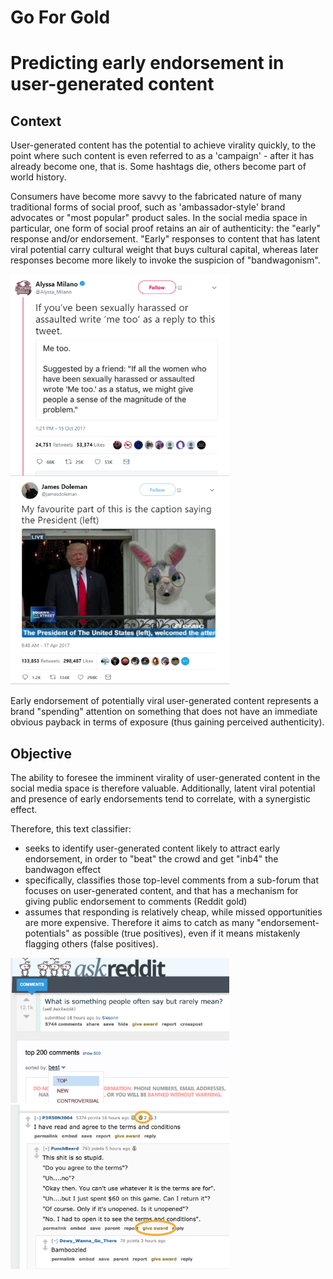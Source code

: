 Go For Gold
========
Predicting early endorsement in user-generated content
========

Context
---------

User-generated content has the potential to achieve virality quickly, to the point where such content is even referred to as a 'campaign' - after it has already become one, that is. Some hashtags die, others become part of world history. 

Consumers have become more savvy to the fabricated nature of many traditional forms of social proof, such as 'ambassador-style' brand advocates or "most popular" product sales. In the social media space in particular, one form of social proof retains an air of authenticity: the "early" response and/or endorsement. "Early" responses to content that has latent viral potential carry cultural weight that buys cultural capital, whereas later responses become more likely to invoke the suspicion of "bandwagonism". 

<img src="img/metoo.png" alt="MeToo Hashtag" width="350"/>
<img src="img/bunny.png" alt="Viral tweet" width="350"/>

Early endorsement of potentially viral user-generated content represents a brand "spending" attention on something that does not have an immediate obvious payback in terms of exposure (thus gaining perceived authenticity).

Objective
---------
The ability to foresee the imminent virality of user-generated content in the social media space is therefore valuable. Additionally, latent viral potential and presence of early endorsements tend to correlate, with a synergistic effect.

Therefore, this text classifier:
* seeks to identify user-generated content likely to attract early endorsement, in order to "beat" the crowd and get "inb4" the bandwagon effect
* specifically, classifies those top-level comments from a sub-forum that focuses on user-generated content, and that has a mechanism for giving public endorsement to comments (Reddit gold)
* assumes that responding is relatively cheap, while missed opportunities are more expensive. Therefore it aims to catch as many "endorsement-potentials" as possible (true positives), even if it means mistakenly flagging others (false positives).

<img src="img/askreddit.png" alt="AskReddit" width="350"/>

<img src="img/gold_comment.png" alt="Gold comment" width="350"/>